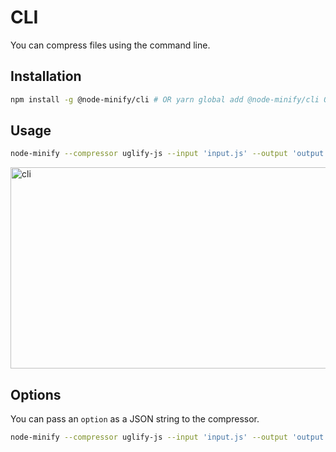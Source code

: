 # CLI

You can compress files using the command line.

## Installation

```bash
npm install -g @node-minify/cli # OR yarn global add @node-minify/cli OR pnpm add -g @node-minify/cli
```

## Usage

```bash
node-minify --compressor uglify-js --input 'input.js' --output 'output.js'
```

<img src="../static/cli.png" width="749" height="322" alt="cli">

## Options

You can pass an `option` as a JSON string to the compressor.

```bash
node-minify --compressor uglify-js --input 'input.js' --output 'output.js' --option '{"warnings": true, "mangle": false}'
```
